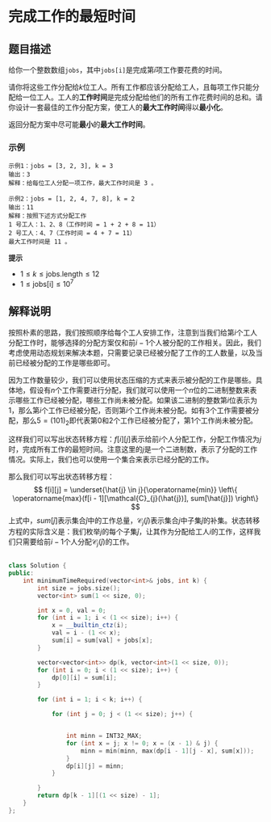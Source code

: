 # 完成工作的最短时间

## 题目描述

给你一个整数数组```jobs```，其中```jobs[i]```是完成第$i$项工作要花费的时间。

请你将这些工作分配给$k$位工人。所有工作都应该分配给工人，且每项工作只能分配给一位工人。工人的**工作时间**是完成分配给他们的所有工作花费时间的总和。请你设计一套最佳的工作分配方案，使工人的**最大工作时间**得以**最小化**。

返回分配方案中尽可能**最小**的**最大工作时间**。

### 示例

```
示例1：jobs = [3, 2, 3], k = 3
输出：3
解释：给每位工人分配一项工作，最大工作时间是 3 。

示例2：jobs = [1, 2, 4, 7, 8], k = 2
输出：11
解释：按照下述方式分配工作
1 号工人：1、2、8（工作时间 = 1 + 2 + 8 = 11）
2 号工人：4、7（工作时间 = 4 + 7 = 11）
最大工作时间是 11 。
```

**提示**
- $1 \leq k \leq \text{jobs.length} \leq 12$
- $1 \leq \text{jobs[i]} \leq 10^7$

## 解释说明

按照朴素的思路，我们按照顺序给每个工人安排工作，注意到当我们给第$i$个工人分配工作时，能够选择的分配方案仅和前$i - 1$个人被分配的工作相关。因此，我们考虑使用动态规划来解决本题，只需要记录已经被分配了工作的工人数量，以及当前已经被分配的工作是哪些即可。

因为工作数量较少，我们可以使用状态压缩的方式来表示被分配的工作是哪些。具体地，假设有$n$个工作需要进行分配，我们就可以使用一个$n$位的二进制整数来表示哪些工作已经被分配，哪些工作尚未被分配。如果该二进制的整数第$i$位表示为1，那么第$i$个工作已经被分配，否则第$i$个工作尚未被分配。如有3个工作需要被分配，那么$5 = (101)_2$即代表第$0$和$2$个工作已经被分配了，第$1$个工作尚未被分配。

这样我们可以写出状态转移方程：$f[i][j]$表示给前$i$个人分配工作，分配工作情况为$j$时，完成所有工作的最短时间。注意这里的$j$是一个二进制数，表示了分配的工作情况。实际上，我们也可以使用一个集合来表示已经分配的工作。

那么我们可以写出状态转移方程：
$$
f[i][j] = \underset{\hat{j} \in j}{\operatorname{min}} \left\{ \operatorname{max}(f[i - 1][\mathcal{C}_{j}(\hat{j})], sum[\hat{j}]) \right\}
$$
上式中，$sum[\hat{j}]$表示集合$\hat{j}$中的工作总量，$\mathcal{C}_j(\hat{j})$表示集合$j$中子集$\hat{j}$的补集。状态转移方程的实际含义是：我们枚举$j$的每个子集$\hat{j}$，让其作为分配给工人$i$的工作，这样我们只需要给前$i - 1$个人分配$\mathcal{C}_{j}(\hat{j})$的工作。


```C++

class Solution {
public:
    int minimumTimeRequired(vector<int>& jobs, int k) {
        int size = jobs.size();
        vector<int> sum(1 << size, 0);

        int x = 0, val = 0;
        for (int i = 1; i < (1 << size); i++) {
            x = __builtin_ctz(i);
            val = i - (1 << x);
            sum[i] = sum[val] + jobs[x];
        }

        vector<vector<int>> dp(k, vector<int>(1 << size, 0));
        for (int i = 0; i < (1 << size); i++) {
            dp[0][i] = sum[i];
        }

        for (int i = 1; i < k; i++) {

            for (int j = 0; j < (1 << size); j++) {


                int minn = INT32_MAX;
                for (int x = j; x != 0; x = (x - 1) & j) {
                    minn = min(minn, max(dp[i - 1][j - x], sum[x]));
                }
                dp[i][j] = minn;
            }

        }
        return dp[k - 1][(1 << size) - 1];
    }
};
```
